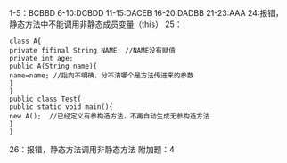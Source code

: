 1-5：BCBBD
6-10:DCBDD
11-15:DACEB
16-20:DADBB
21-23:AAA
24:报错，静态方法中不能调用非静态成员变量（this）
25：

```
class A{ 
private fifinal String NAME; //NAME没有赋值
private int age; 
public A(String name){ 
name=name; //指向不明确，分不清哪个是方法传进来的参数
} 
} 
public class Test{ 
public static void main(){ 
new A();  //已经定义有参构造方法，不再自动生成无参构造方法
} 
}
```

26：报错，静态方法调用非静态方法
附加题：4
